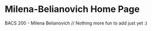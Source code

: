 # Milena-Belianovich Home Page
BACS 200 - Milena Belianovich 
// Nothing more fun to add just yet :)
